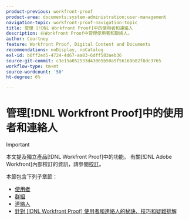 ```yaml
---
product-previous: workfront-proof
product-area: documents;system-administration;user-management
navigation-topic: workfront-proof-navigation-topic
title: 管理 [!DNL Workfront Proof]中的使用者和連絡人
description: 在Workfront Proof中管理使用者和聯絡人。
author: Courtney
feature: Workfront Proof, Digital Content and Documents
recommendations: noDisplay, noCatalog
exl-id: b0ff2ed5-4724-4d67-aa83-6dff583aeb36
source-git-commit: c3e15a052533d43065b50a9f56169b82f8dc3765
workflow-type: tm+mt
source-wordcount: '50'
ht-degree: 6%

---
```


# 管理[!DNL Workfront Proof]中的使用者和連絡人

>[!IMPORTANT]
>
>本文提及獨立產品[!DNL Workfront Proof]中的功能。 有關[!DNL Adobe Workfront]內部校訂的資訊，請參閱[校訂](../../review-and-approve-work/proofing/proofing.md)。

本節包含下列子章節：

* [使用者](../../workfront-proof/wp-mnguserscontacts/users/users.md)
* [群組](../../workfront-proof/wp-mnguserscontacts/groups/groups.md)
* [連絡人](../../workfront-proof/wp-mnguserscontacts/contacts/contacts.md)
* [針對 [!DNL Workfront Proof] 使用者和連絡人的秘訣、技巧和疑難排解](../../workfront-proof/wp-mnguserscontacts/tips-tricks-and-troubleshooting/tips-tricks-troubleshooting-wfproof.md)
